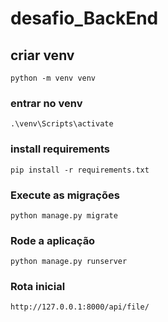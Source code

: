 # desafio_BackEnd

## criar venv

```
python -m venv venv
```

### entrar no venv

```
.\venv\Scripts\activate
```

### install requirements

```
pip install -r requirements.txt
```

### Execute as migrações

```
python manage.py migrate
```

### Rode a aplicação

```
python manage.py runserver
```

### Rota inicial

```
http://127.0.0.1:8000/api/file/
```

